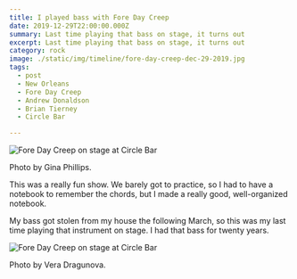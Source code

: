 ```yaml
---
title: I played bass with Fore Day Creep
date: 2019-12-29T22:00:00.000Z
summary: Last time playing that bass on stage, it turns out
excerpt: Last time playing that bass on stage, it turns out
category: rock
image: ./static/img/timeline/fore-day-creep-dec-29-2019.jpg
tags:
  - post 
  - New Orleans
  - Fore Day Creep
  - Andrew Donaldson
  - Brian Tierney
  - Circle Bar

---
```


![Fore Day Creep on stage at Circle Bar](/static/img/rock/fore-day-creep-dec-29-2019.jpg "Fore Day Creep on stage at Circle Bar")
<figcaption>Photo by Gina Phillips.</figcaption>

This was a really fun show. We barely got to practice, so I had to have a notebook to remember the chords, but I made a really good, well-organized notebook. 

My bass got stolen from my house the following March, so this was my last time playing that instrument on stage. I had that bass for twenty years.

![Fore Day Creep on stage at Circle Bar](/static/img/rock/fore-day-creep-by-vera-dragunova.jpg "Fore Day Creep on stage at Circle Bar")
<figcaption>Photo by Vera Dragunova.</figcaption>